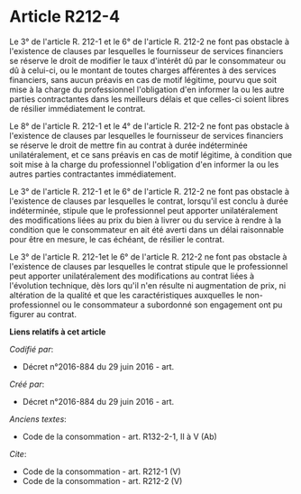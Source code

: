 # Article R212-4

Le 3° de l'article R. 212-1 et le 6° de l'article R. 212-2 ne font pas obstacle à l'existence de clauses par lesquelles le
fournisseur de services financiers se réserve le droit de modifier le taux d'intérêt dû par le consommateur ou dû à celui-ci,
ou le montant de toutes charges afférentes à des services financiers, sans aucun préavis en cas de motif légitime, pourvu que
soit mise à la charge du professionnel l'obligation d'en informer la ou les autre parties contractantes dans les meilleurs
délais et que celles-ci soient libres de résilier immédiatement le contrat. 

Le 8° de l'article R. 212-1 et le 4° de l'article R. 212-2 ne font pas obstacle à l'existence de clauses par lesquelles le
fournisseur de services financiers se réserve le droit de mettre fin au contrat à durée indéterminée unilatéralement, et ce
sans préavis en cas de motif légitime, à condition que soit mise à la charge du professionnel l'obligation d'en informer la
ou les autres parties contractantes immédiatement. 

Le 3° de l'article R. 212-1 et le 6° de l'article R. 212-2 ne font pas obstacle à l'existence de clauses par lesquelles le
contrat, lorsqu'il est conclu à durée indéterminée, stipule que le professionnel peut apporter unilatéralement des
modifications liées au prix du bien à livrer ou du service à rendre à la condition que le consommateur en ait été averti dans
un délai raisonnable pour être en mesure, le cas échéant, de résilier le contrat. 

Le 3° de l'article R. 212-1et le 6° de l'article R. 212-2 ne font pas obstacle à l'existence de clauses par lesquelles le
contrat stipule que le professionnel peut apporter unilatéralement des modifications au contrat liées à l'évolution
technique, dès lors qu'il n'en résulte ni augmentation de prix, ni altération de la qualité et que les caractéristiques
auxquelles le non-professionnel ou le consommateur a subordonné son engagement ont pu figurer au contrat.

**Liens relatifs à cet article**

_Codifié par_:

  - Décret n°2016-884 du 29 juin 2016 - art.

_Créé par_:

  - Décret n°2016-884 du 29 juin 2016 - art.

_Anciens textes_:

  - Code de la consommation - art. R132-2-1, II à V (Ab)

_Cite_:

  - Code de la consommation - art. R212-1 (V)
  - Code de la consommation - art. R212-2 (V)
